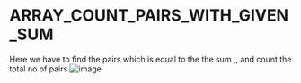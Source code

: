 # ARRAY_COUNT_PAIRS_WITH_GIVEN_SUM
Here we have to find the  pairs which  is equal to the the sum ,, and count the total no of pairs
![image](https://user-images.githubusercontent.com/115396834/216757543-1fe37126-6bb5-4312-b3ed-df4d4e5f2e45.png)
